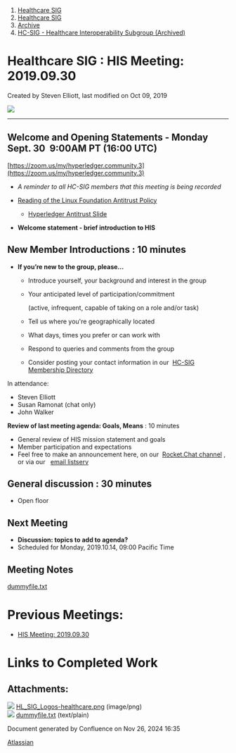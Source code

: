 1. [Healthcare SIG](index.html)
2. [Healthcare SIG](Healthcare-SIG_20545573.html)
3. [Archive](Archive_20562091.html)
4. [HC-SIG - Healthcare Interoperability Subgroup (Archived)](20545710.html)

# Healthcare SIG : HIS Meeting: 2019.09.30

Created by Steven Elliott, last modified on Oct 09, 2019

![](attachments/20552913/20562768.png?width=550)

* * *

## **Welcome and Opening Statements - Monday Sept. 30  9:00AM PT (16:00 UTC)**

[https://zoom.us/my/hyperledger.community.3](https://zoom.us/my/hyperledger.community.3)

- *A reminder to all HC-SIG members that this meeting is being recorded*
- [Reading of the Linux Foundation Antitrust Policy](https://www.linuxfoundation.org/antitrust-policy "https://www.linuxfoundation.org/antitrust-policy")
  
  - [Hyperledger Antitrust Slide](https://tinyurl.com/HL-antitrust-slide "https://tinyurl.com/HL-antitrust-slide")
- **Welcome statement - brief introduction to HIS**

## **New Member Introductions** : 10 minutes

- **If you’re new to the group, please…**
  
  - Introduce yourself, your background and interest in the group
  - Your anticipated level of participation/commitment
    
    (active, infrequent, capable of taking on a role and/or task)
  - Tell us where you're geographically located
  - What days, times you prefer or can work with
  - Respond to queries and comments from the group
  - Consider posting your contact information in our  [HC-SIG Membership Directory](https://lf-hyperledger.atlassian.net/wiki/display/HCSIG/Membership+Directory)

In attendance:

- Steven Elliott
- Susan Ramonat (chat only)
- John Walker
  

**Review of last meeting agenda: Goals, Means** : 10 minutes

- General review of HIS mission statement and goals
- Member participation and expectations
- Feel free to make an announcement here, on our  [Rocket.Chat channel](https://chat.hyperledger.org/channel/healthcare-sig) , or via our   [email listserv](https://lists.hyperledger.org/g/healthcare-sig)

## **General discussion** : 30 minutes

- Open floor

## **Next Meeting**

- **Discussion: topics to add to agenda?**
- Scheduled for Monday, 2019.10.14, 09:00 Pacific Time

## **Meeting Notes**

[dummyfile.txt](#)

# **Previous Meetings:**

- [HIS Meeting: 2019.09.30](20545714.html)

# **Links to Completed Work**

## Attachments:

![](images/icons/bullet_blue.gif) [HL\_SIG\_Logos-healthcare.png](attachments/20552913/20562768.png) (image/png)  
![](images/icons/bullet_blue.gif) [dummyfile.txt](attachments/20552913/20562769.txt) (text/plain)

Document generated by Confluence on Nov 26, 2024 16:35

[Atlassian](http://www.atlassian.com/)
